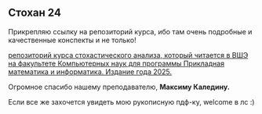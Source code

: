 ## **Стохан 24**

Прикрепляю ссылку на репозиторий курса, ибо там очень подробные и качественные конспекты и не только!

[репозиторий курса стохастического анализа, который читается в ВШЭ на факультете Компьютерных наук для программы Прикладная математика и информатика. Издание года 2025.](https://github.com/XuMuK1/stochan/tree/year2025)

Огромное спасибо нашему преподавателю, **Максиму Каледину.**

Если все же захочется увидеть мою рукописную пдф-ку, welcome в лс :)


